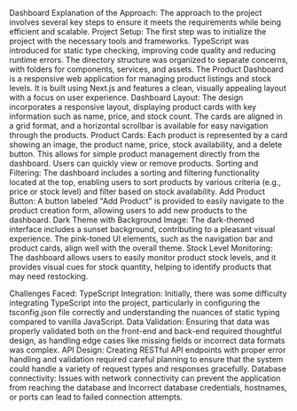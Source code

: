 Dashboard 
Explanation of the Approach:
The approach to the project involves several key steps to ensure it meets the requirements while being efficient and scalable.
Project Setup: The first step was to initialize the project with the necessary tools and frameworks. TypeScript was introduced for static type checking, improving code quality and reducing runtime errors. The directory structure was organized to separate concerns, with folders for components, services, and assets.
The Product Dashboard is a responsive web application for managing product listings and stock levels. It is built using Next.js and features a clean, visually appealing layout with a focus on user experience.
Dashboard Layout: The design incorporates a responsive layout, displaying product cards with key information such as name, price, and stock count. The cards are aligned in a grid format, and a horizontal scrollbar is available for easy navigation through the products.
Product Cards: Each product is represented by a card showing an image, the product name, price, stock availability, and a delete button. This allows for simple product management directly from the dashboard. Users can quickly view or remove products.
Sorting and Filtering: The dashboard includes a sorting and filtering functionality located at the top, enabling users to sort products by various criteria (e.g., price or stock level) and filter based on stock availability.
Add Product Button: A button labeled "Add Product" is provided to easily navigate to the product creation form, allowing users to add new products to the dashboard.
Dark Theme with Background Image: The dark-themed interface includes a sunset background, contributing to a pleasant visual experience. The pink-toned UI elements, such as the navigation bar and product cards, align well with the overall theme.
Stock Level Monitoring: The dashboard allows users to easily monitor product stock levels, and it provides visual cues for stock quantity, helping to identify products that may need restocking.
		
Challenges Faced:
TypeScript Integration: Initially, there was some difficulty integrating TypeScript into the project, particularly in configuring the tsconfig.json file correctly and understanding the nuances of static typing compared to vanilla JavaScript.
Data Validation: Ensuring that data was properly validated both on the front-end and back-end required thoughtful design, as handling edge cases like missing fields or incorrect data formats was complex.
API Design: Creating RESTful API endpoints with proper error handling and validation required careful planning to ensure that the system could handle a variety of request types and responses gracefully.
Database connectivity: Issues with network connectivity can prevent the application from reaching the database and Incorrect database credentials, hostnames, or ports can lead to failed connection attempts.



